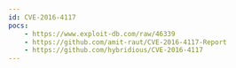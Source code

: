 ```yaml
---
id: CVE-2016-4117
pocs:
    - https://www.exploit-db.com/raw/46339
    - https://github.com/amit-raut/CVE-2016-4117-Report
    - https://github.com/hybridious/CVE-2016-4117
---
```

